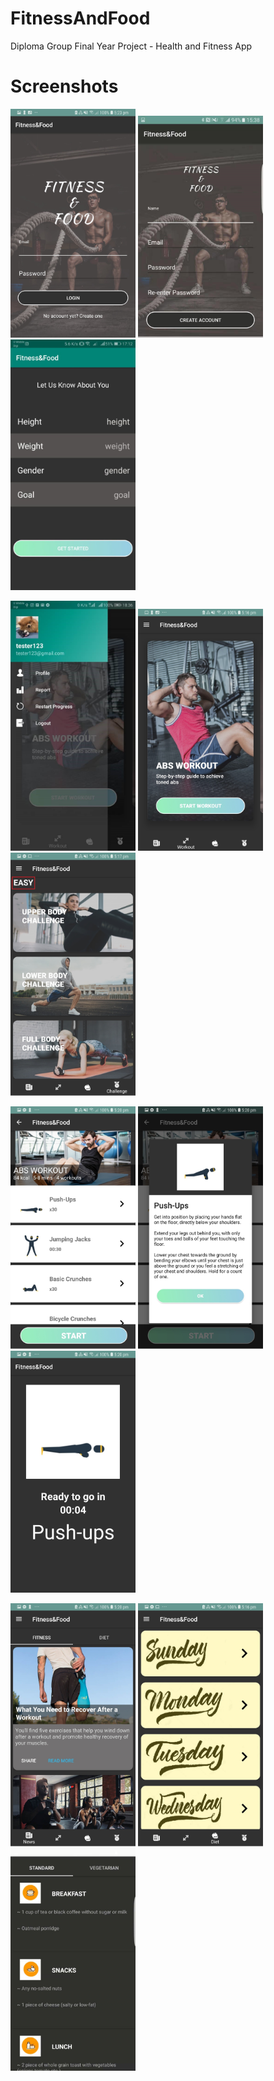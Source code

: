# FitnessAndFood
Diploma Group Final Year Project - Health and Fitness App

# Screenshots
<p float="left">
<img src="/screenshots/login.jpg" alt="login" width="200"/> <img src="/screenshots/register.jpg" alt="register" width="200"/> 
<img src="/screenshots/detail%20form.png" alt="detail form" width="200"/> 
</p>

<p float="left">
<img src="/screenshots/side%20nav.jpg" alt="side nav" width="200"/> 
<img src="/screenshots/workout.jpg" alt="workout" width="200"/> 
<img src="/screenshots/challange.jpg" alt="challenge" width="200"/>
</p>

<p float="left">
<img src="/screenshots/workout%20intro.jpg" alt="workoutintro1" width="200"/> 
<img src="/screenshots/workout%20intro2.jpg" alt="workoutintro2" width="200"/> 
<img src="/screenshots/workout%20intro3.jpg" alt="workoutintro3" width="200"/> 
</p>

<p float="left">
<img src="/screenshots/news.jpg" alt="news" width="200"/> 
<img src="/screenshots/diet1.jpg" alt="diet1" width="200"/> <img src="/screenshots/diet2.jpg" alt="diet1" width="200"/> 
</p>

